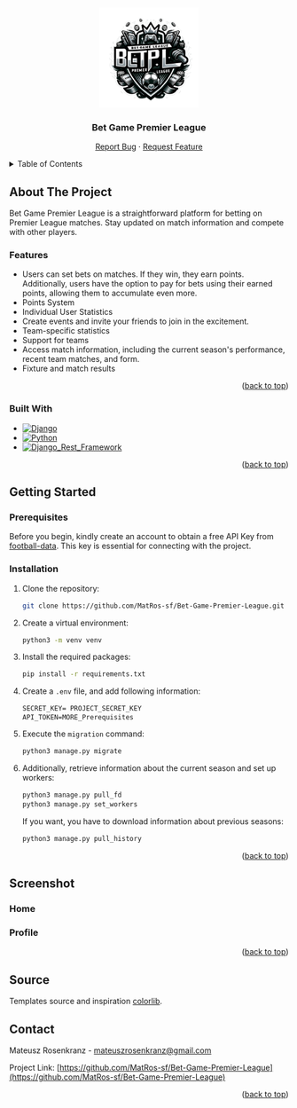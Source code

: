 <a name="readme-top"></a>

<!-- PROJECT LOGO -->
<br />
<div align="center">
  <a href="https://github.com/MatRos-sf/Bet-Game-Premier-League">
    <img src="https://github.com/MatRos-sf/Bet-Game-Premier-League/blob/main/BetGame_PremierLeague/media/website_img/logo.png" alt="Logo" width="180" height="180">
  </a>

<h3 align="center">Bet Game Premier League</h3>

  <p align="center">
    <a href="https://github.com/MatRos-sf/Bet-Game-Premier-League/issues">Report Bug</a>
    ·
    <a href="https://github.com/MatRos-sf/Bet-Game-Premier-League/issues">Request Feature</a>
  </p>
</div>



<!-- TABLE OF CONTENTS -->
<details>
  <summary>Table of Contents</summary>
  <ol>
    <li>
      <a href="#about-the-project">About The Project</a>
      <ul>
        <li><a href="#features">Features</a></li>
        <li><a href="#built-with">Built With</a></li>
      </ul>
    </li>
    <li>
      <a href="#getting-started">Getting Started</a>
      <ul>
        <li><a href="#prerequisites">Prerequisites</a></li>
        <li><a href="#installation">Installation</a></li>
      </ul>
    </li>
    <li><a href="#screenshot">Screenshot</a></li>
    <li><a href="#source">Source</a></li>
    <li><a href="#contact">Contact</a></li>
  </ol>
</details>



<!-- ABOUT THE PROJECT -->
## About The Project

Bet Game Premier League is a straightforward platform for betting on Premier League matches. Stay updated on match information and compete with other players.
### Features
* Users can set bets on matches. If they win, they earn points. Additionally, users have the option to pay for bets using their earned points, allowing them to accumulate even more.
* Points System
* Individual User Statistics
* Create events and invite your friends to join in the excitement.
* Team-specific statistics
* Support for teams
* Access match information, including the current season's performance, recent team matches, and form.
* Fixture and match results


<p align="right">(<a href="#readme-top">back to top</a>)</p>



### Built With

* [![Django][Django]][Django-url]
* [![Python][Python]][Python-url]
* [![Django_Rest_Framework][Django_Rest_Framework]][Django_Rest_Framework-url]




<p align="right">(<a href="#readme-top">back to top</a>)</p>



<!-- GETTING STARTED -->
## Getting Started
### Prerequisites
Before you begin, kindly create an account to obtain a free API Key from [football-data](https://www.football-data.org/).
This key is essential for connecting with the project.

### Installation
1. Clone the repository:
   ```sh
   git clone https://github.com/MatRos-sf/Bet-Game-Premier-League.git
   ```
2. Create a virtual environment:
   ```sh
   python3 -m venv venv
   ```
3. Install the required packages:
   ```sh
   pip install -r requirements.txt
   ```
4. Create a `.env` file, and add following information:
    ```text
    SECRET_KEY= PROJECT_SECRET_KEY
    API_TOKEN=MORE_Prerequisites
    ```
5. Execute the `migration` command:
    ```sh
    python3 manage.py migrate
    ```
6. Additionally, retrieve information about the current season and set up workers:
    ```sh
    python3 manage.py pull_fd
   python3 manage.py set_workers
    ```
   If you want, you have to download information about previous seasons:
    ```sh
    python3 manage.py pull_history
   ```


<p align="right">(<a href="#readme-top">back to top</a>)</p>



<!-- USAGE EXAMPLES -->
## Screenshot

### Home
### Profile

<p align="right">(<a href="#readme-top">back to top</a>)</p>

<!-- More Information -->
## Source
Templates source and inspiration [colorlib](https://colorlib.com).


<!-- CONTACT -->
## Contact

Mateusz Rosenkranz - mateuszrosenkranz@gmail.com

Project Link: [https://github.com/MatRos-sf/Bet-Game-Premier-League](https://github.com/MatRos-sf/Bet-Game-Premier-League)

<p align="right">(<a href="#readme-top">back to top</a>)</p>


<!-- MARKDOWN LINKS & IMAGES -->
<!-- https://www.markdownguide.org/basic-syntax/#reference-style-links -->
[Django]: https://img.shields.io/badge/Django-4.2.7-092E20?style=for-the-badge&logo=django
[Django-url]: https://www.djangoproject.com/
[Python]: https://img.shields.io/badge/Python-3.10-3776AB?style=for-the-badge&logo=python
[Python-url]: https://www.python.org/
[Requests]: https://img.shields.io/badge/Requests-2.26.0-008080?style=for-the-badge&logo=requests
[Requests-url]: https://docs.python-requests.org/en/latest/
[Django_Rest_Framework]: https://img.shields.io/badge/Django%20Rest%20Framework-3.14.0-03282C?style=for-the-badge&logo=django
[Django_Rest_Framework-url]: https://www.django-rest-framework.org/
[Factory_Boy]: https://img.shields.io/badge/Factory%20Boy-3.2.0-FF69B4?style=for-the-badge&logo=python
[Factory_Boy-url]: https://factoryboy.readthedocs.io/en/stable/
[Parameterized]: https://img.shields.io/badge/Parameterized-0.8.1-00CED1?style=for-the-badge&logo=python
[Parameterized-url]: https://parameterizedtestcase.readthedocs.io/en/latest/
